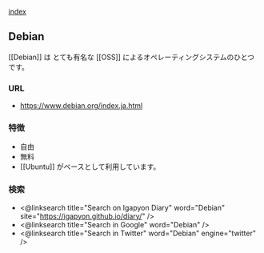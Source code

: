 [index](https://igapyon.github.io/diary/keyword/index.html)

## Debian

[[Debian]] は とても有名な [[OSS]] によるオペレーティングシステムのひとつです。

### URL

* https://www.debian.org/index.ja.html

### 特徴

* 自由
* 無料
* [[Ubuntu]] がベースとして利用しています。

### 検索

* <@linksearch title="Search on Igapyon Diary" word="Debian" site="https://igapyon.github.io/diary/" />
* <@linksearch title="Search in Google" word="Debian" />
* <@linksearch title="Search in Twitter" word="Debian" engine="twitter" />
